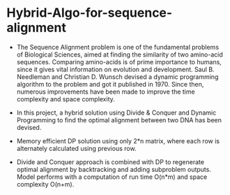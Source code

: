 # Hybrid-Algo-for-sequence-alignment

- The Sequence Alignment problem is one of the fundamental problems of Biological Sciences, aimed at finding the similarity of two amino-acid sequences. Comparing amino-acids is of prime importance to humans, since it gives vital information on evolution and development. Saul B. Needleman and Christian D. Wunsch devised a dynamic programming algorithm to the problem and got it published in 1970. Since then, numerous improvements have been made to improve the time complexity and space complexity.

- In this project, a hybrid solution using Divide & Conquer and Dynamic Programming to find the optimal alignment between two DNA has been devised.

- Memory efficient DP solution using only 2*n matrix, where each row is alternately calculated using previous row.

- Divide and Conquer approach is combined with DP to regenerate optimal alignment by backtracking and adding subproblem outputs. Model
performs with a computation of run time O(n*m) and space complexity O(n+m).

